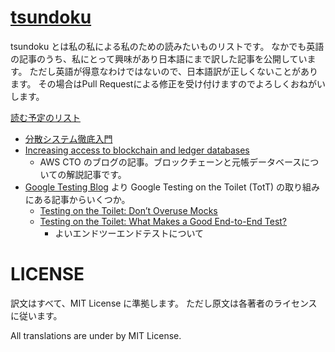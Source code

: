# [tsundoku](https://ryosan-470.github.io/tsundoku)
tsundoku とは私の私による私のための読みたいものリストです。
なかでも英語の記事のうち、私にとって興味があり日本語にまで訳した記事を公開しています。
ただし英語が得意なわけではないので、日本語訳が正しくないことがあります。
その場合はPull Requestによる修正を受け付けますのでよろしくおねがいします。


[読む予定のリスト](https://github.com/ryosan-470/tsundoku/projects/1)

- [分散システム徹底入門](./A_Thorough_Introduction_to_Distributed_Systems.md)
- [Increasing access to blockchain and ledger databases](./Increasing_access_to_blockchain_and_ledger_databases.md)
    - AWS CTO のブログの記事。ブロックチェーンと元帳データベースについての解説記事です。
- [Google Testing  Blog](https://testing.googleblog.com/) より Google Testing on the Toilet (TotT) の取り組みにある記事からいくつか。
    - [Testing on the Toilet: Don’t Overuse Mocks](./Testing_on_the_Toilet_Dont_Overuse_Mocks.md)
    - [Testing on the Toilet: What Makes a Good End-to-End Test?](./Testing_on_the_Toilet_What_Makes_a_Good_End-to-End_Test.md)
        - よいエンドツーエンドテストについて

# LICENSE
訳文はすべて、MIT License に準拠します。
ただし原文は各著者のライセンスに従います。

All translations are under by MIT License.
